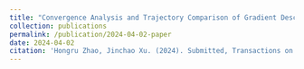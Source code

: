 ```yaml
---
title: "Convergence Analysis and Trajectory Comparison of Gradient Descent for Overparameterized Deep Linear Networks"
collection: publications
permalink: /publication/2024-04-02-paper
date: 2024-04-02
citation: 'Hongru Zhao, Jinchao Xu. (2024). Submitted, Transactions on Machine Learning Research.'
---
```

